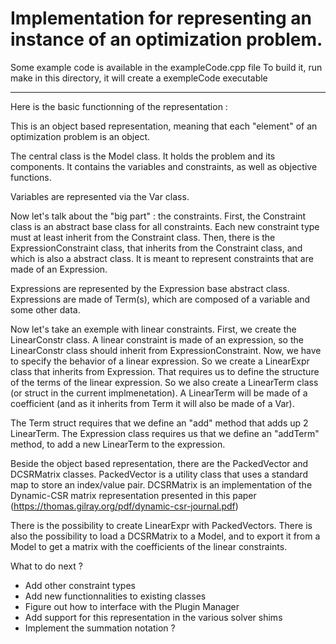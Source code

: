 #  Implementation for representing an instance of an optimization problem.

Some example code is available in the exampleCode.cpp file
To build it, run make in this directory, it will create a exempleCode executable

-----------------------------------------------------------

Here is the basic functionning of the representation :

This is an object based representation, meaning that each "element" of an optimization problem is an object.

The central class is the Model class. It holds the problem and its components.
It contains the variables and constraints, as well as objective functions.

Variables are represented via the Var class.

Now let's talk about the "big part" : the constraints. First, the Constraint class is an abstract base class for all constraints.
Each new constraint type must at least inherit from the Constraint class.
Then, there is the ExpressionConstraint class, that inherits from the Constraint class, and which is also a abstract class. It is meant to represent constraints that are made of an Expression.

Expressions are represented by the Expression base abstract class. Expressions are made of Term(s), which are composed of a variable and some other data.

Now let's take an exemple with linear constraints. First, we create the LinearConstr class. A linear constraint is made of an expression, so the LinearConstr class should inherit from ExpressionConstraint. 
Now, we have to specify the behavior of a linear expression. So we create a LinearExpr class that inherits from Expression. 
That requires us to define the structure of the terms of the linear expression. So we also create a LinearTerm class (or struct in the current implmenetation). 
A LinearTerm will be made of a coefficient (and as it inherits from Term it will also be made of a Var).

The Term struct requires that we define an "add" method that adds up 2 LinearTerm.
The Expression class requires us that we define an "addTerm" method, to add a new LinearTerm to the expression.



Beside the object based representation, there are the PackedVector and DCSRMatrix classes.
PackedVector is a utility class that uses a standard map to store an index/value pair.
DCSRMatrix is an implementation of the Dynamic-CSR matrix representation presented in this paper (https://thomas.gilray.org/pdf/dynamic-csr-journal.pdf)

There is the possibility to create LinearExpr with PackedVectors.
There is also the possibility to load a DCSRMatrix to a Model, and to export it from a Model to get a matrix with the coefficients of the linear constraints.


What to do next ?
- Add other constraint types
- Add new functionnalities to existing classes
- Figure out how to interface with the Plugin Manager
- Add support for this representation in the various solver shims
- Implement the summation notation ?